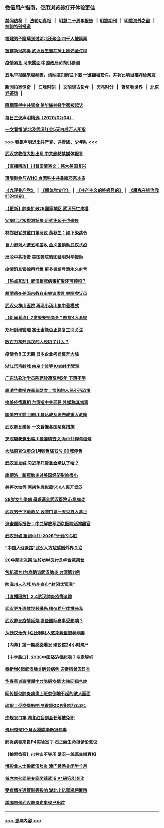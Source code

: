 ### [微信用户指南，使用浏览器打开体验更佳](https://github.com/gfw-breaker/banned-news1/blob/master/indexes/wechat-guide.md?t=0)
#### [禁闻热榜](热点新闻.md?t=0)  &nbsp;&nbsp;|&nbsp;&nbsp; [法轮功真相](https://github.com/gfw-breaker/truth/blob/master/README.md?t=0) &nbsp;&nbsp;|&nbsp;&nbsp; [明慧二十周年报告](https://github.com/gfw-breaker/mh-reports/blob/master/README.md?t=0) &nbsp;&nbsp;|&nbsp;&nbsp;[明慧期刊](https://github.com/gfw-breaker/mh-qikan) &nbsp;&nbsp;|&nbsp;&nbsp; [明慧海外之窗](https://github.com/gfw-breaker/mh-news/blob/master/README.md?t=0) &nbsp;&nbsp;|&nbsp;&nbsp; [神韵特别报道](https://github.com/gfw-breaker/mh-news/blob/master/shenyun.md?t=0)
#### [福建男子隐瞒到过湖北还聚会 四千人被隔离](../pages/nsc413/n11845352.md?t=02051333) 
#### [披露新冠病毒 武汉医生重症床上陈述全过程](../pages/nsc413/n11845150.md?t=02051333) 
#### [疫情紧急 习未露面 中国政局动向引猜测](../pages/nsc413/n11845224.md?t=02051333) 
#### 五毛举报越来越频繁，请网友们前往下载 [一键翻墙软件](https://github.com/gfw-breaker/ssr-accounts)，并将此项目推荐给亲友
#### [新闻拍案惊奇](https://github.com/gfw-breaker/banned-news1/blob/master/pages/link4.md) &nbsp;&nbsp;|&nbsp;&nbsp; [江峰时刻](https://github.com/gfw-breaker/banned-news1/blob/master/pages/link4.md) &nbsp;&nbsp;|&nbsp;&nbsp; [文昭谈古论今](https://github.com/gfw-breaker/banned-news1/blob/master/pages/link4.md) &nbsp;&nbsp;|&nbsp;&nbsp; [天亮时分](https://github.com/gfw-breaker/banned-news1/blob/master/pages/link4.md) &nbsp;&nbsp;|&nbsp;&nbsp; [萧茗看世界](https://github.com/gfw-breaker/banned-news1/blob/master/pages/link4.md) &nbsp;&nbsp;|&nbsp;&nbsp; [北京老茶馆](https://github.com/gfw-breaker/banned-news1/blob/master/pages/link4.md) &nbsp;&nbsp;|&nbsp;&nbsp; 
#### [隐瞒获得中共资金 美华裔神经学家被起诉](../pages/nsc413/n11844879.md?t=02051333) 
#### [每日三退声明精选（2020/02/04）](../pages/nsc413/n11845335.md?t=02051333) 
#### [一文看懂 湖北及武汉红会5天内成万人所指](../pages/nsc413/n11844315.md?t=02051333) 
#### [>>> 我要声明退出共产党、共青团、少年队 <<<](https://github.com/begood0513/goodnews/blob/master/quit/letter.md) 
#### [武汉求救信大批出现 中共删帖禁媒体报导](../pages/nsc413/n11845064.md?t=02051333) 
#### [【直播回放】川普国情咨文：伟大美国复兴](../pages/nsc413/n11842079.md?t=02051333) 
#### [遭限制参与WHO 台湾称中共暴露邪恶本质](../pages/nsc413/n11844351.md?t=02051333) 
#### [《九评共产党》](https://github.com/begood0513/9ping.md/blob/master/README.md) &nbsp;|&nbsp; [《解体党文化》](../../../../jtdwh.md/blob/master/README.md)  &nbsp;|&nbsp; [《共产主义的终极目的》](../../../../gczydzjmd.md/blob/master/README.md) &nbsp;|&nbsp; [《魔鬼在统治我们的世界》](../../../../mgztzwmdsj.md/blob/master/README.md) 
#### [【更新】肺炎扩散28国家地区 武汉死亡成堆](../pages/nsc413/n11801312.md?t=02051333) 
#### [父病亡才知检测结果 研究生母子也染疫](../pages/nsc413/n11845059.md?t=02051333) 
#### [林郑限官员戴口罩惹议 黄秋生：如下染病令](../pages/nsc413/n11844529.md?t=02051333) 
#### [曾力挺港人遭五毛围攻 金义圣捐助武汉抗疫](../pages/nsc413/n11844707.md?t=02051333) 
#### [反驳中共指责 美国务院晒图证明对华援助](../pages/nsc413/n11844859.md?t=02051333) 
#### [疫情消息管控再升级 更多微信号遭永久封号](../pages/nsc413/n11844902.md?t=02051333) 
#### [【热点互动】武汉新冠病毒扩散还可控吗？](../pages/nsc413/n11844750.md?t=02051333) 
#### [赖清德在美国宗教自由会议发言 会晤参议员](../pages/nsc413/n11844836.md?t=02051333) 
#### [武汉火神山医院 再现小汤山集中营模式](../pages/nsc413/n11844763.md?t=02051333) 
#### [【新闻看点】7常委央视隐身？防疫4大悬疑](../pages/nsc413/n11844611.md?t=02051333) 
#### [郑州封闭管理 富士康能否正常复工引关注](../pages/nsc413/n11844727.md?t=02051333) 
#### [数百万离开武汉的人经历了什么？](../pages/nsc413/n11844742.md?t=02051333) 
#### [疫情令复工无期  日本企业考虑离开大陆](../pages/nsc413/n11844585.md?t=02051333) 
#### [浙江乐清封城 南京宁波等10城封闭管理](../pages/nsc413/n11844464.md?t=02051333) 
#### [广东法轮功学员陈萍珍遭冤判5年 下落不明](../pages/nsc413/n11844088.md?t=02051333) 
#### [原清华教授许章润发文：愤怒的人民不再恐惧](../pages/nsc413/n11844347.md?t=02051333) 
#### [掩盖疫情真相 台湾指中共邪恶 外媒称其病毒](../pages/nsc413/n11844401.md?t=02051333) 
#### [国情咨文前 回顾川普达成及未完成重大政策](../pages/nsc413/n11844581.md?t=02051333) 
#### [武汉肺炎撤侨 一文看懂各国隔离措施](../pages/nsc413/n11844216.md?t=02051333) 
#### [罗冠聪获邀出席川普国情咨文 向中共释何信号](../pages/nsc413/n11844355.md?t=02051333) 
#### [大陆前百位房企1月销售降12% 60城停售](../pages/nsc413/n11844398.md?t=02051333) 
#### [武汉变鬼城 习近平开常委会承认了啥？](../pages/nsc413/n11844218.md?t=02051333) 
#### [库德洛：新冠肺炎对美国经济影响很小](../pages/nsc413/n11844418.md?t=02051333) 
#### [美再次撤侨 两架包机拟载550人离开武汉](../pages/nsc413/n11844407.md?t=02051333) 
#### [28岁女儿染病 母求遍全武汉医院 心急如焚](../pages/nsc413/n11844302.md?t=02051333) 
#### [武汉男子下跪救父 医院门诊一天见五人离世](../pages/nsc413/n11844073.md?t=02051333) 
#### [追查国际报告：中共解放军西京医院活摘器官](../pages/nsc413/n11838359.md?t=02051333) 
#### [武汉封城 重创中共“2025”计划的心脏](../pages/nsc413/n11843972.md?t=02051333) 
#### [“中国人没退路”武汉人方斌感谢外界关注](../pages/nsc413/n11843517.md?t=02051333) 
#### [20年颠沛流离 法轮功学员付景华含冤离世](../pages/nsc413/n11841986.md?t=02051333) 
#### [包机返台1台商确诊武汉肺炎 台湾第11例](../pages/nsc413/n11844182.md?t=02051333) 
#### [防温州人入城 杭州宣布“封闭式管理”](../pages/nsc413/n11844139.md?t=02051333) 
#### [【直播回放】2.4武汉肺炎疫情追踪](../pages/nsc413/n11844032.md?t=02051333) 
#### [武汉更多遗体视频曝光 殡仪馆尸体排长龙](../pages/nsc413/n11844057.md?t=02051333) 
#### [武汉肺炎疫情延烧 哪些国际赛事受影响？](../pages/nsc413/n11843958.md?t=02051333) 
#### [从武汉撤侨 1名比利时人感染新型冠状病毒](../pages/nsc413/n11843977.md?t=02051333) 
#### [【内幕】第一期感染爆发 殡仪馆24小时烧尸](../pages/nsc413/n11843944.md?t=02051333) 
#### [【十字路口】2020中国经济很悲观？专家解析](../pages/nsc413/n11842696.md?t=02051333) 
#### [泰新增6起武汉肺炎确诊病例 夫妻档曾去日本](../pages/nsc413/n11843900.md?t=02051333) 
#### [华春莹说漏嘴曝中共隐瞒疫情 大陆网民气炸](../pages/nsc413/n11843863.md?t=02051333) 
#### [网传疑似肺炎病患上班忽倒地不起的骇人画面](../pages/nsc413/n11843789.md?t=02051333) 
#### [瑞银：受疫情影响 陆首季GDP增速为3.8%](../pages/nsc413/n11843264.md?t=02051333) 
#### [违规发口罩 湖北红会副会长等被免职](../pages/nsc413/n11843531.md?t=02051333) 
#### [贵州惊现1个月女婴感染新冠病毒](../pages/nsc413/n11843443.md?t=02051333) 
#### [肺炎病毒来自P4实验室？ 石正丽生命担保论惹议](../pages/nsc413/n11842936.md?t=02051333) 
#### [【拍案惊奇】火神山不够用 武汉一线医生揭真相](../pages/nsc413/n11842682.md?t=02051333) 
#### [博彩业人士染武汉肺炎 澳门赌场关闭半个月](../pages/nsc413/n11843607.md?t=02051333) 
#### [首席生化武器专家坐镇武汉 P4研究引关注](../pages/nsc413/n11842412.md?t=02051333) 
#### [受疫情交通管制等影响 湖北上亿蛋鸡将断粮](../pages/nsc413/n11843243.md?t=02051333) 
#### [美国首例武汉肺炎病患现已出院](../pages/nsc413/n11842740.md?t=02051333) 

----
#### [ >>> 更早内容 <<< ](../indexes/nsc413-earlier.md)

